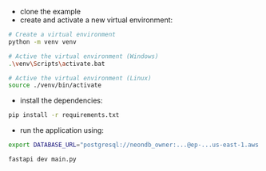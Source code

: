 - clone the example
- create and activate a new virtual environment:

```bash
# Create a virtual environment
python -m venv venv

# Active the virtual environment (Windows)
.\venv\Scripts\activate.bat

# Active the virtual environment (Linux)
source ./venv/bin/activate
```

- install the dependencies:

```bash
pip install -r requirements.txt
```

- run the application using:

```bash
export DATABASE_URL="postgresql://neondb_owner:...@ep-...us-east-1.aws.neon.tech/neondb?sslmode=require"
```

```bash
fastapi dev main.py
```
